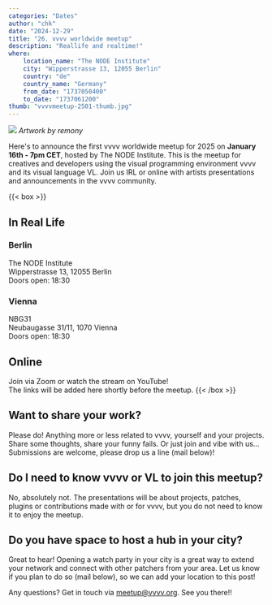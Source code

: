 ```yaml
---
categories: "Dates"
author: "chk"
date: "2024-12-29"
title: "26. vvvv worldwide meetup"
description: "Reallife and realtime!"
where: 
    location_name: "The NODE Institute"
    city: "Wipperstrasse 13, 12055 Berlin"
    country: "de"
    country_name: "Germany"
    from_date: "1737050400"
    to_date: "1737061200"
thumb: "vvvvmeetup-2501-thumb.jpg"
---
```


![](vvvvmeetup-2501.jpg) 
*Artwork by remony*

Here's to announce the first vvvv worldwide meetup for 2025 on **January 16th - 7pm CET**, hosted by The NODE Institute. This is the meetup for creatives and developers using the visual programming environment vvvv and its visual language VL. Join us IRL or online with artists presentations and announcements in the vvvv community.

{{< box >}}
## In Real Life
### Berlin
The NODE Institute<br>
Wipperstrasse 13, 12055 Berlin<br>
Doors open: 18:30

### Vienna
NBG31<br>
Neubaugasse 31/11, 1070 Vienna<br>
Doors open: 18:30

## Online
Join via Zoom or watch the stream on YouTube!<br>
The links will be added here shortly before the meetup.
{{< /box >}}

##  Want to share your work?
Please do! Anything more or less related to vvvv, yourself and your projects. Share some thoughts, share your funny fails. Or just join and vibe with us… Submissions are welcome, please drop us a line (mail below)!

## Do I need to know vvvv or VL to join this meetup?
No, absolutely not. The presentations will be about projects, patches, plugins or contributions made with or for vvvv, but you do not need to know it to enjoy the meetup.

## Do you have space to host a hub in your city?
Great to hear! Opening a watch party in your city is a great way to extend your network and connect with other patchers from your area. Let us know if you plan to do so (mail below), so we can add your location to this post!

Any questions? Get in touch via meetup@vvvv.org. See you there!!
